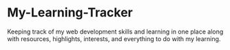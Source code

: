 # My-Learning-Tracker
Keeping track of my web development skills and learning in one place along with resources, highlights, interests, and everything to do with my learning.

